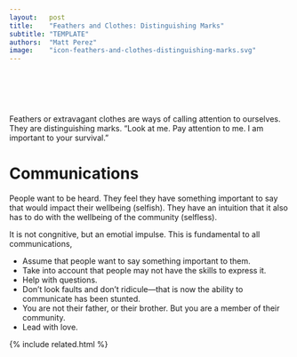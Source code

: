 ```yaml
---
layout:   post
title:    "Feathers and Clothes: Distinguishing Marks"
subtitle: "TEMPLATE"
authors:  "Matt Perez"
image:    "icon-feathers-and-clothes-distinguishing-marks.svg"
---
```


<div style="display:none;">
 <p>Feathers or extravagant clothes are ways of calling attention to ourselves. They are distinguishing marks. &ldquo;Look at me. Pay attention to me. I am important to your survival.&rdquo;</p>
</div>

<h1>&nbsp;</h1>
 <p>Feathers or extravagant clothes are ways of calling attention to ourselves. They are distinguishing marks. &ldquo;Look at me. Pay attention to me. I am important to your survival.&rdquo;</p>

<h1>Communications</h1>
 <p>People want to be heard. They feel they have something important to say that would impact their wellbeing (selfish). They have an intuition that it also has to do with the wellbeing of the community (selfless).</p>
 <p>It is not congnitive, but an emotial impulse. This is fundamental to all communications,</p>
  <ul>
   <li>Assume that people want to say something important to them.</li>
   <li>Take into account that people may not have the skills to express it.</li>
   <li>Help with questions.</li>
   <li>Don&rsquo;t look faults and don&rsquo;t ridicule&mdash;that is now the ability to communicate has been stunted.</li>
   <li>You are not their father, or their brother. But you are a member of their community.</li>
   <li>Lead with love.</li>
  </ul>

{% include related.html %}